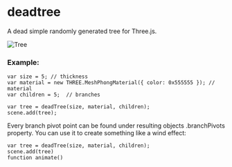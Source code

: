 # deadtree
A dead simple randomly generated tree for Three.js.

![Tree](https://dl.dropboxusercontent.com/u/21942940/git/deadtree/sample.jpg)

### Example:
```
var size = 5; // thickness
var material = new THREE.MeshPhongMaterial({ color: 0x555555 }); // material
var children = 5;  // branches

var tree = deadTree(size, material, children);
scene.add(tree);
```

Every branch pivot point can be found under resulting objects .branchPivots property. You can use it to create something like a wind effect:
```
var tree = deadTree(size, material, children);
scene.add(tree)
function animate() 
```
